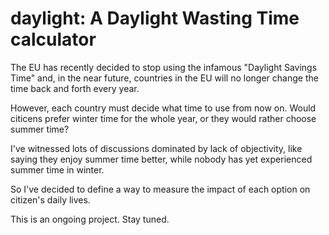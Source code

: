 # daylight: A Daylight Wasting Time calculator

The EU has recently decided to stop using the infamous "Daylight Savings Time" and, in the near future,
countries in the EU will no longer change the time back and forth every year.

However, each country must decide what time to use from now on. Would citicens prefer winter time for the whole year,
or they would rather choose summer time?

I've witnessed lots of discussions dominated by lack of objectivity, like saying they enjoy summer time better,
while nobody has yet experienced summer time in winter.

So I've decided to define a way to measure the impact of each option on citizen's daily lives.

This is an ongoing project. Stay tuned.
